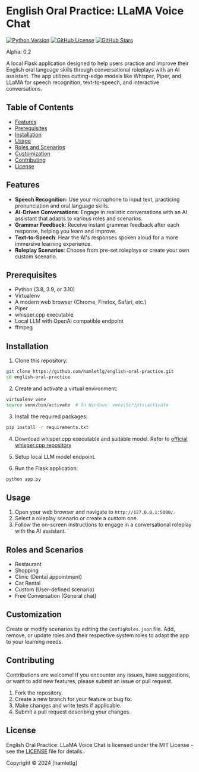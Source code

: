 # English Oral Practice: LLaMA Voice Chat

[![Python Version](https://img.shields.io/badge/python-3.8%20%7C%203.9%20%7C%203.10-blue)](https://www.python.org/)
[![GitHub License](https://img.shields.io/github/license/hamletlg/english-oral-practice)](LICENSE)
[![GitHub Stars](https://img.shields.io/github/stars/hamletlg/english-oral-practice?style=social)](https://github.com/yourusername/english-oral-practice)

Alpha: 0.2

A local Flask application designed to help users practice and improve their English oral language skills through conversational roleplays with an AI assistant. The app utilizes cutting-edge models like Whisper, Piper, and LLaMA for speech recognition, text-to-speech, and interactive conversations.

## Table of Contents

- [Features](#features)
- [Prerequisites](#prerequisites)
- [Installation](#installation)
- [Usage](#usage)
- [Roles and Scenarios](#roles-and-scenarios)
- [Customization](#customization)
- [Contributing](#contributing)
- [License](#license)

## Features

- **Speech Recognition**: Use your microphone to input text, practicing pronunciation and oral language skills.
- **AI-Driven Conversations**: Engage in realistic conversations with an AI assistant that adapts to various roles and scenarios.
- **Grammar Feedback**: Receive instant grammar feedback after each response, helping you learn and improve.
- **Text-to-Speech**: Hear the AI's responses spoken aloud for a more immersive learning experience.
- **Roleplay Scenarios**: Choose from pre-set roleplays or create your own custom scenario.

## Prerequisites

- Python (3.8, 3.9, or 3.10)
- Virtualenv
- A modern web browser (Chrome, Firefox, Safari, etc.)
- Piper
- whisper.cpp executable
- Local LLM with OpenAi compatible endpoint
- ffmpeg

## Installation

1. Clone this repository:

```bash
git clone https://github.com/hamletlg/english-oral-practice.git
cd english-oral-practice
```

2. Create and activate a virtual environment:

```bash
virtualenv venv
source venv/bin/activate  # On Windows: venv\Scripts\activate
```

3. Install the required packages:

```bash
pip install -r requirements.txt
```

4. Download whisper.cpp executable and suitable model. Refer to [official whisper.cpp repository](https://github.com/ggerganov/whisper.cpp)

5. Setup local LLM model endpoint.

6. Run the Flask application:

```bash
python app.py
```

## Usage

1. Open your web browser and navigate to `http://127.0.0.1:5000/`.
2. Select a roleplay scenario or create a custom one.
3. Follow the on-screen instructions to engage in a conversational roleplay with the AI assistant.

## Roles and Scenarios

- Restaurant
- Shopping
- Clinic (Dental appointment)
- Car Rental
- Custom (User-defined scenario)
- Free Conversation (General chat)

## Customization

Create or modify scenarios by editing the `ConfigRoles.json` file. Add, remove, or update roles and their respective system roles to adapt the app to your learning needs.

## Contributing

Contributions are welcome! If you encounter any issues, have suggestions, or want to add new features, please submit an issue or pull request.

1. Fork the repository.
2. Create a new branch for your feature or bug fix.
3. Make changes and write tests if applicable.
4. Submit a pull request describing your changes.

## License

English Oral Practice: LLaMA Voice Chat is licensed under the MIT License - see the [LICENSE](LICENSE) file for details.

Copyright © 2024 [hamletlg]